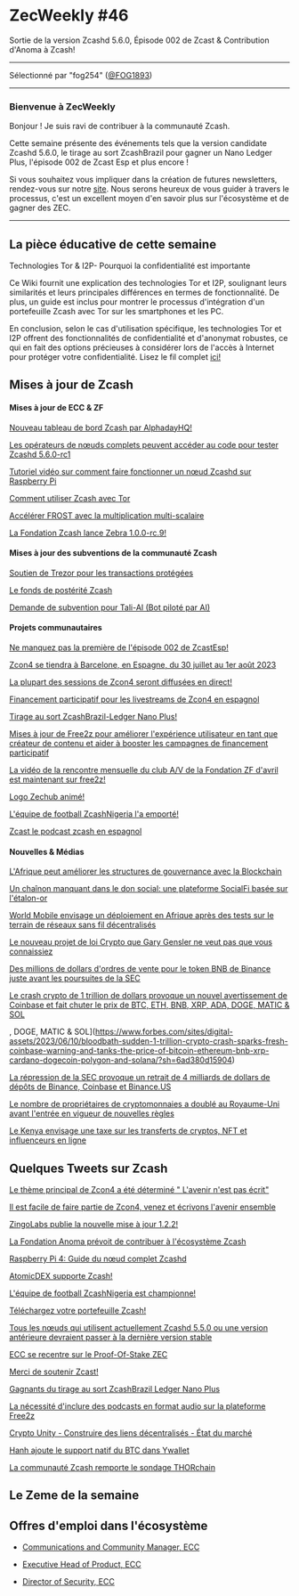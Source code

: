 # ZecWeekly #46

Sortie de la version Zcashd 5.6.0, Épisode 002 de Zcast & Contribution d'Anoma à Zcash!

---

Sélectionné par "fog254" ([@FOG1893](https://twitter.com/FOG1893))

---

### Bienvenue à ZecWeekly

Bonjour ! Je suis ravi de contribuer à la communauté Zcash.

Cette semaine présente des événements tels que la version candidate Zcashd 5.6.0, le tirage au sort ZcashBrazil pour gagner un Nano Ledger Plus, l'épisode 002 de Zcast Esp et plus encore !

Si vous souhaitez vous impliquer dans la création de futures newsletters, rendez-vous sur notre [site](https://wiki.zechub.xyz/zecweekly-newsletter). Nous serons heureux de vous guider à travers le processus, c'est un excellent moyen d'en savoir plus sur l'écosystème et de gagner des ZEC.

---

## La pièce éducative de cette semaine

Technologies Tor & I2P- Pourquoi la confidentialité est importante

Ce Wiki fournit une explication des technologies Tor et I2P, soulignant leurs similarités et leurs principales différences en termes de fonctionnalité. 
De plus, un guide est inclus pour montrer le processus d'intégration d'un portefeuille Zcash avec Tor sur les smartphones et les PC.

En conclusion, selon le cas d'utilisation spécifique, les technologies Tor et I2P offrent des fonctionnalités de confidentialité et d'anonymat robustes, ce qui en fait des options précieuses à considérer lors de l'accès à Internet pour protéger votre confidentialité. Lisez le fil complet [ici!](https://wiki.zechub.xyz/privacy-tools/tor-i2p-technologies)

## Mises à jour de Zcash

#### Mises à jour de ECC & ZF

[Nouveau tableau de bord Zcash par AlphadayHQ!](https://app.alphaday.com/b/zcash)

[Les opérateurs de nœuds complets peuvent accéder au code pour tester Zcashd 5.6.0-rc1](https://forum.zcashcommunity.com/t/all-ecc-teams-focused-on-wallet-performance/42860/85)

[Tutoriel vidéo sur comment faire fonctionner un nœud Zcashd sur Raspberry Pi](https://www.youtube.com/watch?v=SGYrzhs1l2k)

[Comment utiliser Zcash avec Tor](https://wiki.zechub.xyz/privacy-tools)

[Accélérer FROST avec la multiplication multi-scalaire](https://zfnd.org/speeding-up-frost-with-multi-scalar-multiplication/) 

[La Fondation Zcash lance Zebra 1.0.0-rc.9!](https://github.com/ZcashFoundation/zebra/releases/tag/v1.0.0-rc.9) 

#### Mises à jour des subventions de la communauté Zcash

[Soutien de Trezor pour les transactions protégées](https://forum.zcashcommunity.com/t/trezor-support-for-zcash-shielded-transactions/39420/63)

[Le fonds de postérité Zcash](https://forum.zcashcommunity.com/t/the-zcash-posterity-fund/42703/58)

[Demande de subvention pour Tali-AI (Bot piloté par AI)](https://forum.zcashcommunity.com/t/grant-request-tali-ai-ai-driven-bot-designed-to-enhance-developer-relations/44830)

#### Projets communautaires

[Ne manquez pas la première de l'épisode 002 de ZcastEsp!](https://www.youtube.com/watch?v=eOQUsFLERGI)

[Zcon4 se tiendra à Barcelone, en Espagne, du 30 juillet au 1er août 2023](https://zfnd.org/zcon4/)

[La plupart des sessions de Zcon4 seront diffusées en direct!](https://www.youtube.com/channel/UCi01v05DNTUEC_eB0c9rpgQ)

[Financement participatif pour les livestreams de Zcon4 en espagnol](https://free2z.com/robmarn/zpage/zcon4-in-the-home)

[Tirage au sort ZcashBrazil-Ledger Nano Plus!](https://twitter.com/zcashbrazil/status/1656808623920541696?s=20)

[Mises à jour de Free2z pour améliorer l'expérience utilisateur en tant que créateur de contenu et aider à booster les campagnes de financement participatif](https://twitter.com/zcashesp/status/1666161030840590341?s=20)

[La vidéo de la rencontre mensuelle du club A/V de la Fondation ZF d'avril est maintenant sur free2z!](https://free2z.com/ZFAVClub/zpage/podcasting-for-privacy-insights-from-zcash-foundation-audiovisual-club-april-2023)

[Logo Zechub animé!](https://twitter.com/ZFAVClub/status/1667120468904538116?s=20)

[L'équipe de football ZcashNigeria l'a emporté!](https://twitter.com/ZcashNigeria/status/1666812431023362049?s=20)

[Zcast le podcast zcash en espagnol](https://www.youtube.com/@ZcastEsp)

#### Nouvelles & Médias

[L'Afrique peut améliorer les structures de gouvernance avec la Blockchain](https://guardian.ng/technology/africa-can-enhance-governance-structures-with-blockchain-says-jassy-kabanihiza-ebwanyu/)

[Un chaînon manquant dans le don social: une plateforme SocialFi basée sur l'étalon-or](https://cointelegraph.com/news/a-missing-link-in-social-giving-a-socialfi-platform-based-on-the-gold-standard)

[World Mobile envisage un déploiement en Afrique après des tests sur le terrain de réseaux sans fil décentralisés](https://cointelegraph.com/news/world-mobile-eyes-african-rollout-after-decentralized-wireless-field-tests)

[Le nouveau projet de loi Crypto que Gary Gensler ne veut pas que vous connaissiez](https://www.coindesk.com/consensus-magazine/2023/06/09/the-new-crypto-bill-gary-gensler-doesnt-want-you-to-know-about/)

[Des millions de dollars d'ordres de vente pour le token BNB de Binance juste avant les poursuites de la SEC](https://www.coindesk.com/markets/2023/06/09/binances-bnb-token-saw-millions-in-sell-orders-right-before-sec-lawsuits/)

[Le crash crypto de 1 trillion de dollars provoque un nouvel avertissement de Coinbase et fait chuter le prix de BTC, ETH, BNB, XRP, ADA, DOGE, MATIC & SOL](https://www.forbes.com/sites/digital-assets/2023/06/10/bloodbath-sudden-1-trillion-crypto-crash-sparks-fresh-coinbase-warning-and-tanks-the-price-of-bitcoin-ethereum-bnb-xrp-cardano-dogecoin-polygon-and-solana/?sh=6ad380d15904)

, DOGE, MATIC & SOL](https://www.forbes.com/sites/digital-assets/2023/06/10/bloodbath-sudden-1-trillion-crypto-crash-sparks-fresh-coinbase-warning-and-tanks-the-price-of-bitcoin-ethereum-bnb-xrp-cardano-dogecoin-polygon-and-solana/?sh=6ad380d15904)

[La répression de la SEC provoque un retrait de 4 milliards de dollars de dépôts de Binance, Coinbase et Binance.US](https://www.coindesk.com/markets/2023/06/09/sec-clampdown-spurs-4b-deposit-flight-from-binance-coinbase-and-binanceus/)

[Le nombre de propriétaires de cryptomonnaies a doublé au Royaume-Uni avant l'entrée en vigueur de nouvelles règles](https://www.ft.com/content/0de17dc3-5f70-45c2-a933-2f914bac32d2)

[Le Kenya envisage une taxe sur les transferts de cryptos, NFT et influenceurs en ligne](https://cointelegraph.com/news/kenya-considers-tax-on-crypto-nft-transfers-and-online-influencers)

## Quelques Tweets sur Zcash

[Le thème principal de Zcon4 a été déterminé " L'avenir n'est pas écrit"](https://twitter.com/AuraBritoSM/status/1666958646033383427?s=20)

[Il est facile de faire partie de Zcon4, venez et écrivons l'avenir ensemble](https://zcashesp.com/que-es-la-zcon-y-como-puedes-ser-parte-de-ella/)

[ZingoLabs publie la nouvelle mise à jour 1.2.2!](https://twitter.com/zcashbrazil/status/1666520291919425536?s=20)

[La Fondation Anoma prévoit de contribuer à l'écosystème Zcash](https://twitter.com/namada/status/1666837490995527681?s=20)

[Raspberry Pi 4: Guide du nœud complet Zcashd](https://twitter.com/ZecHub/status/1667216993961820162?s=20)

[AtomicDEX supporte Zcash!](https://twitter.com/zcashesp/status/1666959727782232066?s=20)

[L'équipe de football ZcashNigeria est championne!](https://twitter.com/ZcashNigeria/status/1666817932905828357?s=20)

[Téléchargez votre portefeuille Zcash!](https://twitter.com/ZecHub/status/1666127648358031360?s=20)

[Tous les nœuds qui utilisent actuellement Zcashd 5.5.0 ou une version antérieure devraient passer à la dernière version stable](https://twitter.com/RuZcash/status/1666882209817427969?s=20)

[ECC se recentre sur le Proof-Of-Stake ZEC](https://twitter.com/ElectricCoinCo/status/1666877488146808847?s=20)

[Merci de soutenir Zcast!](https://twitter.com/ZcastEsp/status/1666991695362179072?s=20)

[Gagnants du tirage au sort ZcashBrazil Ledger Nano Plus](https://twitter.com/zcashbrazil/status/1667310298439589888?s=20)

[La nécessité d'inclure des podcasts en format audio sur la plateforme Free2z](https://twitter.com/ZFAVClub/status/1666993322667042816?s=20)

[Crypto Unity - Construire des liens décentralisés - État du marché](https://www.youtube.com/watch?v=CPQpP7K6EN8)

[Hanh ajoute le support natif du BTC dans Ywallet](https://twitter.com/hhanh072/status/1667050064978792448)

[La communauté Zcash remporte le sondage THORchain](https://twitter.com/ello_matty/status/1666068107188682752)


## Le Zeme de la semaine


## Offres d'emploi dans l'écosystème

- [Communications and Community Manager, ECC](https://apply.workable.com/electric-coin-company/j/0EB27EE759/)

- [Executive Head of Product, ECC](https://apply.workable.com/electric-coin-company/j/6ACEC09B90/)

- [Director of Security, ECC](https://apply.workable.com/electric-coin-company/j/E68A4C20E2/)
